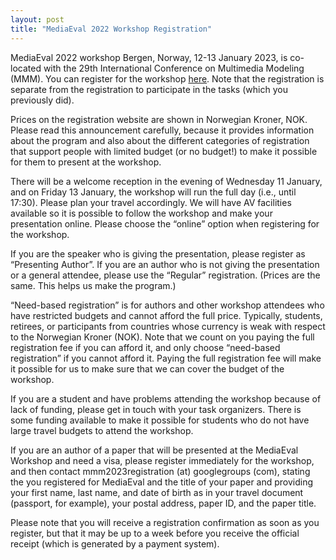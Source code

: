 ```yaml
---
layout: post
title: "MediaEval 2022 Workshop Registration"
---
```

MediaEval 2022 workshop Bergen, Norway, 12-13 January 2023, is co-located with the 29th International Conference on Multimedia Modeling (MMM). You can register for the 
workshop [here](https://form.app.uib.no/MediaEval2022). Note that the registration is separate from the registration to participate in the tasks (which 
you previously did).

Prices on the registration website are shown in Norwegian Kroner, NOK. Please read this announcement carefully, because it provides information about the program 
and also about the different categories of registration that support people with limited budget (or no budget!) to make it possible for them to present at the workshop.

There will be a welcome reception in the evening of Wednesday 11 January, and on Friday 13 January, the workshop will run the full day (i.e., until 17:30). Please plan 
your travel accordingly. We will have AV facilities available so it is possible to follow the workshop and make your presentation online. Please choose the 
“online” option when registering for the workshop.
 
If you are the speaker who is giving the presentation, please register as “Presenting Author”. If you are an author who is not giving the presentation or a 
general attendee, please use the “Regular” registration. (Prices are the same. This helps us make the program.) 

“Need-based registration” is for authors and other workshop attendees who have restricted budgets and cannot afford the full price. Typically, students, retirees, 
or participants from countries whose currency  is weak with respect to the Norwegian Kroner (NOK). Note that we count on you paying the full registration fee 
if you can afford it, and only choose  “need-based registration” if you cannot afford it. Paying the full registration fee will make it possible for us to make 
sure that we can cover the budget of the workshop.
 	
If you are a student and have problems attending the workshop because of lack of funding, please get in touch with your task organizers. There is some funding 
available to make it possible for students who do not have large travel budgets to attend the workshop.

If you are an author of a paper that will be presented at the MediaEval Workshop and need a visa, please register immediately for the workshop, and then contact 
mmm2023registration (at) googlegroups (com), stating the you registered for MediaEval and the title of your paper and providing your first name, last name, 
and date of birth as in your travel document (passport, for example), your postal address, paper ID, and the paper title.

Please note that you will receive a registration confirmation as soon as you register, but that it may be up to a week before you receive the official receipt 
(which is generated by a payment system).
